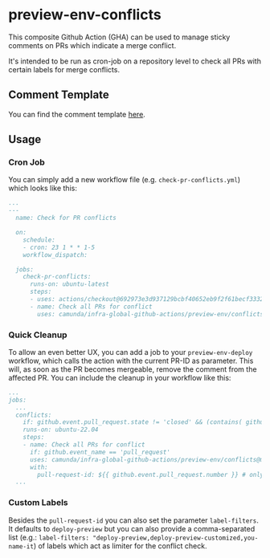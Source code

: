 # preview-env-conflicts

This composite Github Action (GHA) can be used to manage sticky comments on PRs which indicate a merge conflict.

It's intended to be run as cron-job on a repository level to check all PRs with certain labels for merge conflicts.

## Comment Template
You can find the comment template [here](./templates/comment-body.md).

## Usage

### Cron Job
You can simply add a new workflow file (e.g. `check-pr-conflicts.yml`) which looks like this:
```yaml
...
---
  name: Check for PR conflicts

  on:
    schedule:
    - cron: 23 1 * * 1-5
    workflow_dispatch:

  jobs:
    check-pr-conflicts:
      runs-on: ubuntu-latest
      steps:
      - uses: actions/checkout@692973e3d937129bcbf40652eb9f2f61becf3332 # v4.1.7
      - name: Check all PRs for conflict
        uses: camunda/infra-global-github-actions/preview-env/conflicts@main # checks ALL PRs in repository
```

### Quick Cleanup
To allow an even better UX, you can add a job to your `preview-env-deploy` workflow, which calls the action with the current PR-ID as parameter.
This will, as soon as the PR becomes mergeable, remove the comment from the affected PR. You can include the cleanup in your workflow like this:
```yaml
...
jobs:
  ...
  conflicts:
    if: github.event.pull_request.state != 'closed' && (contains( github.event.label.name, 'deploy-preview') || contains( github.event.pull_request.labels.*.name, 'deploy-preview'))
    runs-on: ubuntu-22.04
    steps:
    - name: Check all PRs for conflict
      if: github.event_name == 'pull_request'
      uses: camunda/infra-global-github-actions/preview-env/conflicts@main
      with:
        pull-request-id: ${{ github.event.pull_request.number }} # only affects current PR
  ...
```

### Custom Labels
Besides the `pull-request-id` you can also set the parameter `label-filters`.
It defaults to `deploy-preview` but you can also provide a comma-separated list (e.g.: `label-filters: "deploy-preview,deploy-preview-customized,you-name-it`) of labels which act as limiter for the conflict check.
